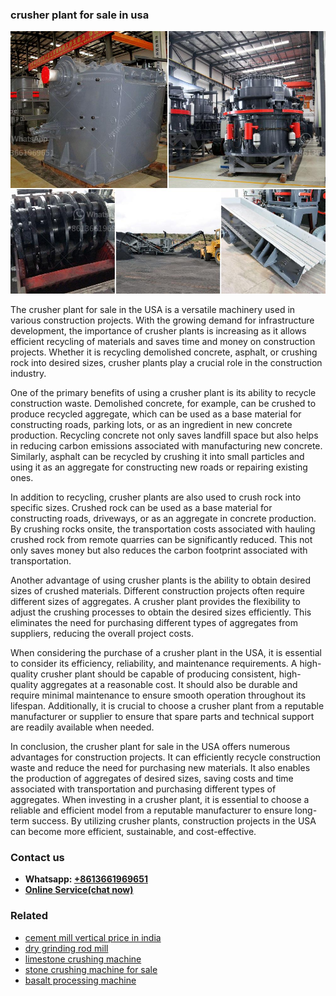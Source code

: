 <h3>crusher plant for sale in usa</h3><img src='1708497471.jpg' alt=''><p>The crusher plant for sale in the USA is a versatile machinery used in various construction projects. With the growing demand for infrastructure development, the importance of crusher plants is increasing as it allows efficient recycling of materials and saves time and money on construction projects. Whether it is recycling demolished concrete, asphalt, or crushing rock into desired sizes, crusher plants play a crucial role in the construction industry.</p><p>One of the primary benefits of using a crusher plant is its ability to recycle construction waste. Demolished concrete, for example, can be crushed to produce recycled aggregate, which can be used as a base material for constructing roads, parking lots, or as an ingredient in new concrete production. Recycling concrete not only saves landfill space but also helps in reducing carbon emissions associated with manufacturing new concrete. Similarly, asphalt can be recycled by crushing it into small particles and using it as an aggregate for constructing new roads or repairing existing ones.</p><p>In addition to recycling, crusher plants are also used to crush rock into specific sizes. Crushed rock can be used as a base material for constructing roads, driveways, or as an aggregate in concrete production. By crushing rocks onsite, the transportation costs associated with hauling crushed rock from remote quarries can be significantly reduced. This not only saves money but also reduces the carbon footprint associated with transportation.</p><p>Another advantage of using crusher plants is the ability to obtain desired sizes of crushed materials. Different construction projects often require different sizes of aggregates. A crusher plant provides the flexibility to adjust the crushing processes to obtain the desired sizes efficiently. This eliminates the need for purchasing different types of aggregates from suppliers, reducing the overall project costs.</p><p>When considering the purchase of a crusher plant in the USA, it is essential to consider its efficiency, reliability, and maintenance requirements. A high-quality crusher plant should be capable of producing consistent, high-quality aggregates at a reasonable cost. It should also be durable and require minimal maintenance to ensure smooth operation throughout its lifespan. Additionally, it is crucial to choose a crusher plant from a reputable manufacturer or supplier to ensure that spare parts and technical support are readily available when needed.</p><p>In conclusion, the crusher plant for sale in the USA offers numerous advantages for construction projects. It can efficiently recycle construction waste and reduce the need for purchasing new materials. It also enables the production of aggregates of desired sizes, saving costs and time associated with transportation and purchasing different types of aggregates. When investing in a crusher plant, it is essential to choose a reliable and efficient model from a reputable manufacturer to ensure long-term success. By utilizing crusher plants, construction projects in the USA can become more efficient, sustainable, and cost-effective.</p><h3>Contact us</h3><ul><li><strong>Whatsapp:&nbsp;<a href="https://wa.me/8613661969651">+8613661969651</a></strong></li><li><a href="https://swt.shibang-china.com/?git&amp;zhl&amp;crusher plant for sale in usa"><strong>Online Service(chat now)</strong></a></li></ul><h3>Related</h3><ul><li><a href='cement mill vertical price in india.md'>cement mill vertical price in india</a></li><li><a href='dry grinding rod mill.md'>dry grinding rod mill</a></li><li><a href='limestone crushing machine.md'>limestone crushing machine</a></li><li><a href='stone crushing machine for sale.md'>stone crushing machine for sale</a></li><li><a href='basalt processing machine.md'>basalt processing machine</a></li></ul>